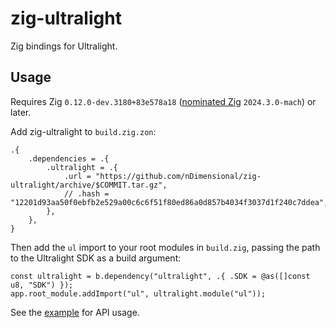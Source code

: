 # zig-ultralight

Zig bindings for Ultralight.

## Usage

Requires Zig `0.12.0-dev.3180+83e578a18` ([nominated Zig](https://machengine.org/about/nominated-zig/) `2024.3.0-mach`) or later.

Add zig-ultralight to `build.zig.zon`:

```
.{
    .dependencies = .{
        .ultralight = .{
            .url = "https://github.com/nDimensional/zig-ultralight/archive/$COMMIT.tar.gz",
            // .hash = "12201d93aa50f0ebfb2e529a00c6c6f51f80ed86a0d857b4034f3037d1f240c7ddea",
        },
    },
}
```

Then add the `ul` import to your root modules in `build.zig`, passing the path to the Ultralight SDK as a build argument:

```zig
const ultralight = b.dependency("ultralight", .{ .SDK = @as([]const u8, "SDK") });
app.root_module.addImport("ul", ultralight.module("ul"));
```

See the [example](example.zig) for API usage.

